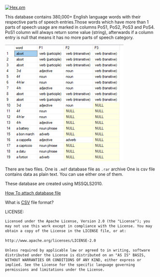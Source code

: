 
[![Hex.pm](https://img.shields.io/hexpm/l/plug.svg)]()


This database contains 380,000+ English language words with their respective parts of speech entries.Those words which have more than 1 parts of speech usage are marked in columns PoS1, PoS2, PoS3 and PoS4. PoS1 column will always return some value (string), afterwards if a column entry is null that means it has no more parts of speech category. 

![db_screenshot](https://github.com/talhahasanzia/English-Thesaurus/blob/master/DbCapture.PNG)

There are two files.
One is `.mdf` database file as `.rar` archive
One is csv file contains data as plain text.
You can use either one of them.


These database are created using MSSQLS2010.


[How To attach database file](http://technet.microsoft.com/en-us/library/ms165673%28v=sql.105%29.aspx)


What is [CSV](https://en.wikipedia.org/wiki/Comma-separated_values) file format? 


LICENSE:

    Licensed under the Apache License, Version 2.0 (the "License"); you may not use this work except in compliance with the License. You may obtain a copy of the License in the LICENSE file, or at:

    http://www.apache.org/licenses/LICENSE-2.0

    Unless required by applicable law or agreed to in writing, software distributed under the License is distributed on an "AS IS" BASIS, WITHOUT WARRANTIES OR CONDITIONS OF ANY KIND, either express or implied. See the License for the specific language governing permissions and limitations under the License.
